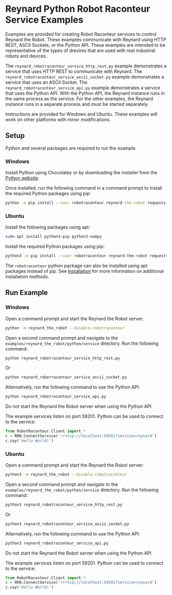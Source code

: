# Reynard Python Robot Raconteur Service Examples

Examples are provided for creating Robot Raconteur services to control Reynard the Robot. These examples
communicate with Reynard using HTTP REST, ASCII Sockets, or the Python API. These examples are intended to be
representative of the types of drevires that are used with real industrial robots and devices.

The `reynard_robotraconteur_service_http_rest.py` example demonstrates a service that uses HTTP REST to communicate
with Reynard. The `reynard_robotraconteur_service_ascii_socket.py` example demonstrates a service that uses an ASCII
Socket. The `reynard_robotraconteur_service_api.py` example demonstrates a service that uses the Python API. With the
Python API, the Reynard instance runs in the same process as the service. For the other examples, the Reynard instance
runs in a separate process and must be started separately.

Instructions are provided for Windows and Ubuntu. These examples will work on other platforms with minor modifications.

## Setup

Python and several packages are required to run the example.

### Windows

Install Python using Chocolatey or by downloading the installer from the [Python website](https://www.python.org/downloads/).

Once installed, run the following command in a command prompt to install the required Python packages using pip:

```cmd
python -m pip install --user robotraconteur reynard-the-robot requests drekar-launch-process
```

### Ubuntu

Install the following packages using apt:

```bash
sudo apt install python3-pip python3-numpy
```

Install the required Python packages using pip:

```bash
python3 -m pip install --user robotraconteur reynard-the-robot requests drekar-launch-process
```

The `robotraconteur` python package can also be installed using apt packages instead of pip. See
[Installation](https://github.com/robotraconteur/robotraconteur/blob/master/docs/common/installation.md) for more
information on additional installation methods.

## Run Example

### Windows

Open a command prompt and start the Reynard the Robot server:

```cmd
python -m reynard_the_robot --disable-robotraconteur
```

Open a second command prompt and navigate to the `examples/reynard_the_robot/python/service` directory.
Run the following command:

```cmd
python reynard_robotraconteur_service_http_rest.py
```

Or

```cmd
python reynard_robotraconteur_service_ascii_socket.py
```

Alternatively, run the following command to use the Python API:

```cmd
python reynard_robotraconteur_service_api.py
```

Do not start the Reynard the Robot server when using the Python API.

The example services listen on port 59201. Python can be used to connect to the service:

```python
from RobotRaconteur.Client import *
c = RRN.ConnectService('rr+tcp://localhost:59201?service=reynard')
c.say('Hello World!')
```

### Ubuntu

Open a command prompt and start the Reynard the Robot server:

```bash
python3 -m reynard_the_robot --disable-robotraconteur
```

Open a second command prompt and navigate to the `examples/reynard_the_robot/python/service` directory.
Run the following command:

```bash
python3 reynard_robotraconteur_service_http_rest.py
```

Or

```bash
python3 reynard_robotraconteur_service_ascii_socket.py
```

Alternatively, run the following command to use the Python API:

```bash
python3 reynard_robotraconteur_service_api.py
```

Do not start the Reynard the Robot server when using the Python API.

The example services listen on port 59201. Python can be used to connect to the service:

```python
from RobotRaconteur.Client import *
c = RRN.ConnectService('rr+tcp://localhost:59201?service=reynard')
c.say('Hello World!')
```
